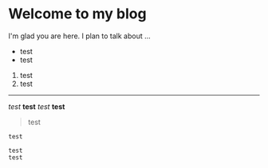 # Welcome to my blog

I'm glad you are here. I plan to talk about ...

- test
- test

1. test
1. test

---

*test*
**test**
_test_
__test__

> test

`test`

```
test
test
```
